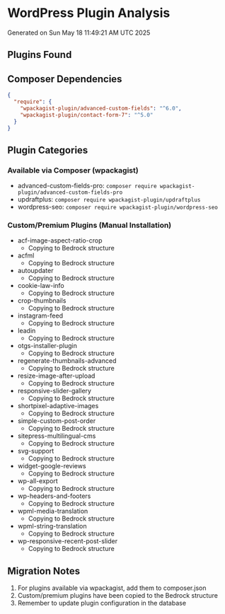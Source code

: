 # WordPress Plugin Analysis
Generated on Sun May 18 11:49:21 AM UTC 2025

## Plugins Found

## Composer Dependencies

```json
{
  "require": {
    "wpackagist-plugin/advanced-custom-fields": "^6.0",
    "wpackagist-plugin/contact-form-7": "^5.0"
  }
}
```

## Plugin Categories

### Available via Composer (wpackagist)

- advanced-custom-fields-pro: `composer require wpackagist-plugin/advanced-custom-fields-pro`
- updraftplus: `composer require wpackagist-plugin/updraftplus`
- wordpress-seo: `composer require wpackagist-plugin/wordpress-seo`

### Custom/Premium Plugins (Manual Installation)

- acf-image-aspect-ratio-crop
  - Copying to Bedrock structure
- acfml
  - Copying to Bedrock structure
- autoupdater
  - Copying to Bedrock structure
- cookie-law-info
  - Copying to Bedrock structure
- crop-thumbnails
  - Copying to Bedrock structure
- instagram-feed
  - Copying to Bedrock structure
- leadin
  - Copying to Bedrock structure
- otgs-installer-plugin
  - Copying to Bedrock structure
- regenerate-thumbnails-advanced
  - Copying to Bedrock structure
- resize-image-after-upload
  - Copying to Bedrock structure
- responsive-slider-gallery
  - Copying to Bedrock structure
- shortpixel-adaptive-images
  - Copying to Bedrock structure
- simple-custom-post-order
  - Copying to Bedrock structure
- sitepress-multilingual-cms
  - Copying to Bedrock structure
- svg-support
  - Copying to Bedrock structure
- widget-google-reviews
  - Copying to Bedrock structure
- wp-all-export
  - Copying to Bedrock structure
- wp-headers-and-footers
  - Copying to Bedrock structure
- wpml-media-translation
  - Copying to Bedrock structure
- wpml-string-translation
  - Copying to Bedrock structure
- wp-responsive-recent-post-slider
  - Copying to Bedrock structure

## Migration Notes

1. For plugins available via wpackagist, add them to composer.json
2. Custom/premium plugins have been copied to the Bedrock structure
3. Remember to update plugin configuration in the database
